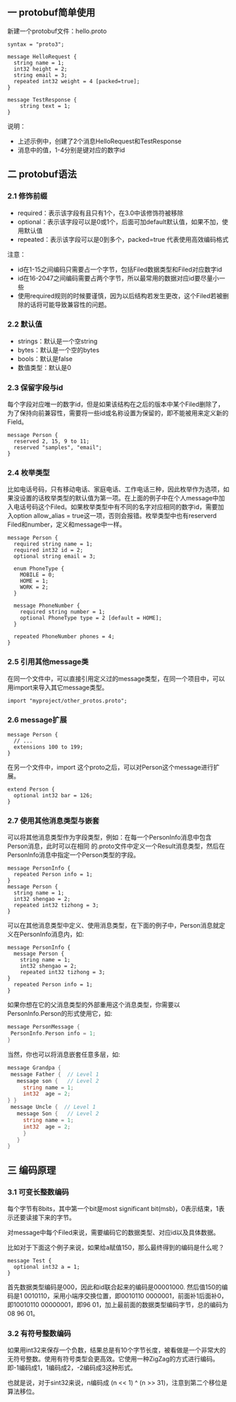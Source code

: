 ## 一 protobuf简单使用

新建一个protobuf文件：hello.proto
```
syntax = "proto3";                  

message HelloRequest {
  string name = 1; 
  int32 height = 2;       
  string email = 3;          
  repeated int32 weight = 4 [packed=true];      
}

message TestResponse {
    string text = 1;
}
```

说明：
- 上述示例中，创建了2个消息HelloRequest和TestResponse
- 消息中的值，1-4分别是键对应的数字id

## 二 protobuf语法

### 2.1 修饰前缀

- required：表示该字段有且只有1个，在3.0中该修饰符被移除
- optional：表示该字段可以是0或1个，后面可加default默认值，如果不加，使用默认值
- repeated：表示该字段可以是0到多个，packed=true 代表使用高效编码格式

注意：
- id在1-15之间编码只需要占一个字节，包括Filed数据类型和Filed对应数字id
- id在16-2047之间编码需要占两个字节，所以最常用的数据对应id要尽量小一些
- 使用required规则的时候要谨慎，因为以后结构若发生更改，这个Filed若被删除的话将可能导致兼容性的问题。

### 2.2 默认值

- strings：默认是一个空string 
- bytes：默认是一个空的bytes 
- bools：默认是false 
- 数值类型：默认是0

### 2.3 保留字段与id

每个字段对应唯一的数字id，但是如果该结构在之后的版本中某个Filed删除了，为了保持向前兼容性，需要将一些id或名称设置为保留的，即不能被用来定义新的Field。

```
message Person {
  reserved 2, 15, 9 to 11;
  reserved "samples", "email";
}
```

### 2.4 枚举类型
比如电话号码，只有移动电话、家庭电话、工作电话三种，因此枚举作为选项，如果没设置的话枚举类型的默认值为第一项。在上面的例子中在个人message中加入电话号码这个Filed。如果枚举类型中有不同的名字对应相同的数字id，需要加入option allow_alias = true这一项，否则会报错。枚举类型中也有reserverd Filed和number，定义和message中一样。
```
message Person {
  required string name = 1;
  required int32 id = 2;
  optional string email = 3;

  enum PhoneType {
    MOBILE = 0;
    HOME = 1;
    WORK = 2;
  }

  message PhoneNumber {
    required string number = 1;
    optional PhoneType type = 2 [default = HOME];
  }

  repeated PhoneNumber phones = 4;
}
```

### 2.5 引用其他message类
在同一个文件中，可以直接引用定义过的message类型，在同一个项目中，可以用import来导入其它message类型。

```
import "myproject/other_protos.proto";
```

### 2.6 message扩展

```
message Person {
  // ...
  extensions 100 to 199;
}
```

在另一个文件中，import 这个proto之后，可以对Person这个message进行扩展。
```
extend Person {
  optional int32 bar = 126;
}
```


### 2.7 使用其他消息类型与嵌套

可以将其他消息类型作为字段类型，例如：在每一个PersonInfo消息中包含Person消息，此时可以在相同 的.proto文件中定义一个Result消息类型，然后在PersonInfo消息中指定一个Person类型的字段。  

```
message PersonInfo {
  repeated Person info = 1;
}
message Person {
  string name = 1;
  int32 shengao = 2;
  repeated int32 tizhong = 3;
}
```

可以在其他消息类型中定义、使用消息类型，在下面的例子中，Person消息就定义在PersonInfo消息内，如:
```
message PersonInfo {
  message Person {
    string name = 1;
    int32 shengao = 2;
    repeated int32 tizhong = 3;
}
  repeated Person info = 1;
}
```
 
 如果你想在它的父消息类型的外部重用这个消息类型，你需要以PersonInfo.Person的形式使用它，如:
 ```go
 message PersonMessage {
  PersonInfo.Person info = 1;
}
 ```

 当然，你也可以将消息嵌套任意多层，如:
 ```go
 message Grandpa {
  message Father {  // Level 1
    message son {   // Level 2
      string name = 1;
      int32  age = 2;
} }
  message Uncle {  // Level 1
    message Son {   // Level 2
      string name = 1;
      int32  age = 2;
      } 
    }
}
 ```

## 三 编码原理

### 3.1 可变长整数编码

每个字节有8bits，其中第一个bit是most significant bit(msb)，0表示结束，1表示还要读接下来的字节。  

对message中每个Filed来说，需要编码它的数据类型、对应id以及具体数据。  

比如对于下面这个例子来说，如果给a赋值150，那么最终得到的编码是什么呢？
```
message Test {
  optional int32 a = 1;
}
```

首先数据类型编码是000，因此和id联合起来的编码是00001000. 然后值150的编码是1 0010110，采用小端序交换位置，即0010110 0000001，前面补1后面补0，即10010110 00000001，即96 01，加上最前面的数据类型编码字节，总的编码为08 96 01。  

### 3.2 有符号整数编码

如果用int32来保存一个负数，结果总是有10个字节长度，被看做是一个非常大的无符号整数。使用有符号类型会更高效。它使用一种ZigZag的方式进行编码。即-1编码成1，1编码成2，-2编码成3这种形式。  

也就是说，对于sint32来说，n编码成 (n << 1) ^ (n >> 31)，注意到第二个移位是算法移位。  